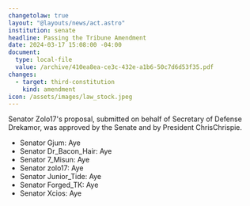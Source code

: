 ```yaml
---
changetolaw: true
layout: "@layouts/news/act.astro"
institution: senate
headline: Passing the Tribune Amendment
date: 2024-03-17 15:08:00 -04:00
document:
  type: local-file
  value: /archive/410ea8ea-ce3c-432e-a1b6-50c7d6d53f35.pdf
changes:
  - target: third-constitution
    kind: amendment
icon: /assets/images/law_stock.jpeg
---
```

Senator Zolo17's proposal, submitted on behalf of Secretary of Defense Drekamor, was approved by the Senate and by President ChrisChrispie.<!--more-->

* Senator Gjum: Aye
* Senator Dr_Bacon_Hair: Aye
* Senator 7_Misun: Aye
* Senator zolo17: Aye
* Senator Junior_Tide: Aye
* Senator Forged_TK: Aye
* Senator Xcios: Aye